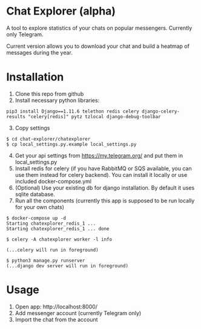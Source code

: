 # Chat Explorer (alpha)

A tool to explore statistics of your chats on popular messengers. Currently only Telegram.

Current version allows you to download your chat and build a heatmap of messages during the year.

# Installation

1. Clone this repo from github
2. Install necessary python libraries:
```
pip3 install Django==1.11.6 telethon redis celery django-celery-results "celery[redis]" pytz tzlocal django-debug-toolbar
```
3. Copy settings
```
$ cd chat-explorer/chatexplorer
$ cp local_settings.py.example local_settings.py
```
4. Get your api settings from https://my.telegram.org/ and put them in local_settings.py
5. Install redis for celery (if you have RabbitMQ or SQS available, you can use them instead for celery backend). You can install it locally or use included docker-compose.yml
6. (Optional) Use your existing db for django installation. By default it uses sqlite database.
7. Run all the components (currently this app is supposed to be run locally for your own chats)
```
$ docker-compose up -d
Starting chatexplorer_redis_1 ...
Starting chatexplorer_redis_1 ... done

$ celery -A chatexplorer worker -l info

(...celery will run in foreground)

$ python3 manage.py runserver
(...django dev server will run in foreground)
```

# Usage

1. Open app: http://localhost:8000/
2. Add messenger account (currently Telegram only)
3. Import the chat from the account
